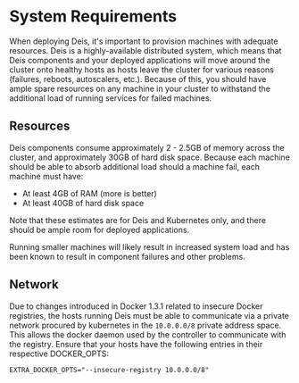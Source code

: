 # System Requirements

When deploying Deis, it's important to provision machines with adequate resources. Deis is a highly-available distributed system, which means that Deis components and your deployed applications will move around the cluster onto healthy hosts as hosts leave the cluster for various reasons (failures, reboots, autoscalers, etc.). Because of this, you should have ample spare resources on any machine in your cluster to withstand the additional load of running services for failed machines.

## Resources

Deis components consume approximately 2 - 2.5GB of memory across the cluster, and approximately 30GB of hard disk space. Because each machine should be able to absorb additional load should a machine fail, each machine must have:

* At least 4GB of RAM (more is better)
* At least 40GB of hard disk space

Note that these estimates are for Deis and Kubernetes only, and there should be ample room for deployed applications.

Running smaller machines will likely result in increased system load and has been known to result in component failures and other problems.

## Network

Due to changes introduced in Docker 1.3.1 related to insecure Docker registries, the hosts running Deis must be able to communicate via a private network procured by kubernetes in the `10.0.0.0/8` private address space. This allows the docker daemon used by the controller to communicate with the registry. Ensure that your hosts have the following entries in their respective DOCKER_OPTS:

	EXTRA_DOCKER_OPTS="--insecure-registry 10.0.0.0/8"
